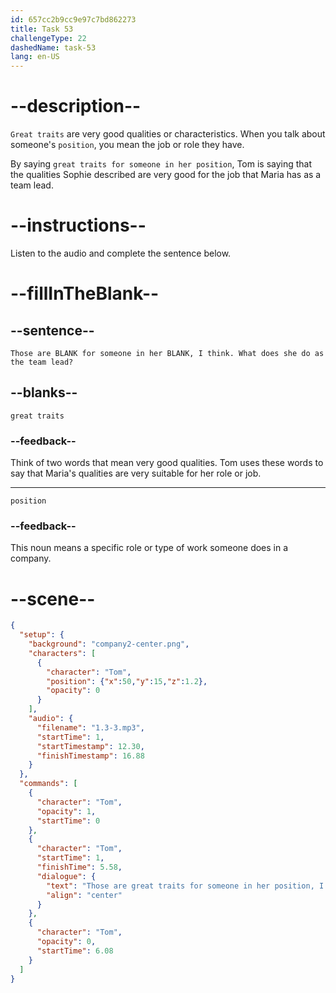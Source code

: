 ```yaml
---
id: 657cc2b9cc9e97c7bd862273
title: Task 53
challengeType: 22
dashedName: task-53
lang: en-US
---
```


<!-- (audio) Tom: Those are great traits for someone in her position, I think. What does she do as the team lead? -->

# --description--

`Great traits` are very good qualities or characteristics. When you talk about someone's `position`, you mean the job or role they have.

By saying `great traits for someone in her position`, Tom is saying that the qualities Sophie described are very good for the job that Maria has as a team lead.

# --instructions--

Listen to the audio and complete the sentence below.

# --fillInTheBlank--

## --sentence--

`Those are BLANK for someone in her BLANK, I think. What does she do as the team lead?`

## --blanks--

`great traits`

### --feedback--

Think of two words that mean very good qualities. Tom uses these words to say that Maria's qualities are very suitable for her role or job.

---

`position`

### --feedback--

This noun means a specific role or type of work someone does in a company.

# --scene--

```json
{
  "setup": {
    "background": "company2-center.png",
    "characters": [
      {
        "character": "Tom",
        "position": {"x":50,"y":15,"z":1.2},
        "opacity": 0
      }
    ],
    "audio": {
      "filename": "1.3-3.mp3",
      "startTime": 1,
      "startTimestamp": 12.30,
      "finishTimestamp": 16.88
    }
  },
  "commands": [
    {
      "character": "Tom",
      "opacity": 1,
      "startTime": 0
    },
    {
      "character": "Tom",
      "startTime": 1,
      "finishTime": 5.58,
      "dialogue": {
        "text": "Those are great traits for someone in her position, I think. What does she do as the team lead?",
        "align": "center"
      }
    },
    {
      "character": "Tom",
      "opacity": 0,
      "startTime": 6.08
    }
  ]
}
```
